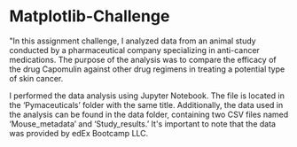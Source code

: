 # Matplotlib-Challenge
"In this assignment challenge, I analyzed data from an animal study conducted by a pharmaceutical company specializing in anti-cancer medications. The purpose of the analysis was to compare the efficacy of the drug Capomulin against other drug regimens in treating a potential type of skin cancer.

I performed the data analysis using Jupyter Notebook. The file is located in the ‘Pymaceuticals’ folder with the same title. Additionally, the data used in the analysis can be found in the data folder, containing two CSV files named ‘Mouse_metadata’ and ‘Study_results.’ It's important to note that the data was provided by edEx Bootcamp LLC.
